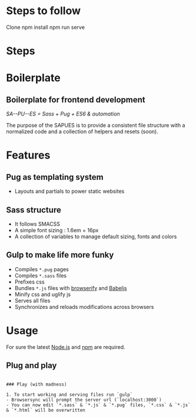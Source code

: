 # Steps to follow

Clone
npm install
npm run serve

# Steps

# Boilerplate

## Boilerplate for frontend development

_SA--PU--ES = Sass + Pug + ES6 & automation_

The purpose of the SAPUES is to provide a consistent file structure with a normalized code and a collection of helpers and resets (soon).

# Features

## Pug as templating system

-   Layouts and partials to power static websites

## Sass structure

-   It follows SMACSS
-   A simple font sizing : 1.6em = 16px
-   A collection of variables to manage default sizing, fonts and colors

## Gulp to make life more funky

-   Compiles `*.pug` pages
-   Compiles `*.sass` files
-   Prefixes css
-   Bundles `*.js` files with [browserify](http://browserify.org/) and [Babeljs](http://babeljs.io)
-   Minify css and uglify js
-   Serves all files
-   Synchronizes and reloads modifications across browsers

# Usage

For sure the latest [Node.js](http://nodejs.org/) and [npm](http://npmjs.org/) are required.

## Plug and play

```

### Play (with madness)

1. To start working and serving files run `gulp`
- Browsersync will prompt the server url (`localhost:3000`)
- You can now edit `*.sass` & `*.js` & `*.pug` files, `*.css` & `*.js` & `*.html` will be overwritten
```
